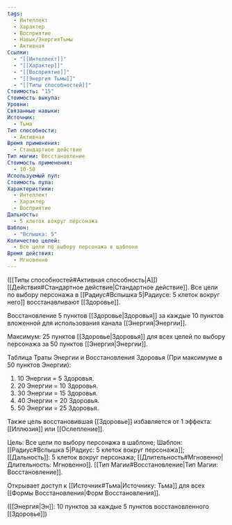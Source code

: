 ```yaml
---
tags:
  - Интеллект
  - Характер
  - Восприятие
  - Навык/ЭнергияТьмы
  - Активная
Ссылки:
  - "[[Интеллект]]"
  - "[[Характер]]"
  - "[[Восприятие]]"
  - "[[Энергия Тьмы]]"
  - "[[Типы способностей]]"
Стоимость: "15"
Стоимость выкупа: 
Уровни: 
Связанные навыки: 
Источник:
  - Тьма
Тип способности:
  - Активная
Время применения:
  - Стандартное действие
Тип магии: Восстановление
Стоимость применения:
  - 10-50
Используемый пул: 
Стоимость пула: 
Характеристики:
  - Интеллект
  - Характер
  - Восприятие
Дальность:
  - 5 клеток вокруг персонажа
Шаблон:
  - "Вспышка: 5"
Количество целей:
  - Все цели по выбору персонажа в шаблоне
Время действия:
  - Мгновенно
---
```

([[Типы способностей#Активная способность|А]]) [[Действия#Стандартное действие|Стандартное действие]]. Все цели по выбору персонажа в [[Радиус#Вспышка 5|Радиусе: 5 клеток вокруг него]] восстанавливают [[Здоровье]].

Восстановление 5 пунктов [[Здоровье|Здоровья]] за каждые 10 пунктов вложенной для использования канала [[Энергия|Энергии]]. 

Максимум: 25 пунктов [[Здоровье|Здоровья]] для всех целей по выбору персонажа за 50 пунктов [[Энергия|Энергии]].

Таблица Траты Энергии и Восстановления Здоровья
(При максимуме в 50 пунктов Энергии):

1. 10 Энергии = 5 Здоровья.
2. 20 Энергии = 10 Здоровья.
3. 30 Энергии = 15 Здоровья. 
4. 40 Энергии = 20 Здоровья.
5. 50 Энергии = 25 Здоровья.

Также цель восстановившая [[Здоровье]] избавляется от 1 эффекта: [[Иллюзия]] или [[Ослепление]]. 

Цель: Все цели по выбору персонажа в шаблоне; Шаблон: [[Радиус#Вспышка 5|Радиус: 5 клеток вокруг персонажа]]; [[Дальность]]: 5 клеток вокруг персонажа; [[Длительность#Мгновенно|Длительность: Мгновенно]]. [[Тип Магии#Восстановление|Тип Магии: Восстановление]].

Открывает доступ к [[Источник#Тьма|Источнику: Тьма]] для всех [[Формы Восстановления|Форм Восстановления]]. 

([[Энергия|Эн]]: 10 пунктов за каждые 5 пунктов восстановленного [[Здоровье]])